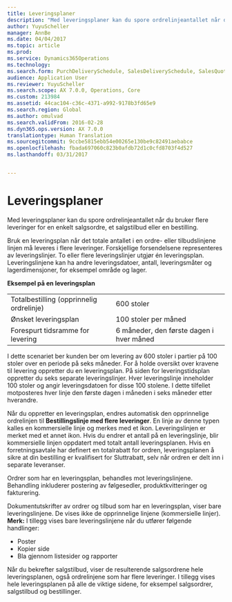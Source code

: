 ```yaml
---
title: Leveringsplaner
description: "Med leveringsplaner kan du spore ordrelinjeantallet når du bruker flere leveringer for en enkelt salgsordre, et salgstilbud eller en bestilling."
author: YuyuScheller
manager: AnnBe
ms.date: 04/04/2017
ms.topic: article
ms.prod: 
ms.service: Dynamics365Operations
ms.technology: 
ms.search.form: PurchDeliverySchedule, SalesDeliverySchedule, SalesQuotationDeliverySchedule
audience: Application User
ms.reviewer: YuyuScheller
ms.search.scope: AX 7.0.0, Operations, Core
ms.custom: 213984
ms.assetid: 44cac104-c36c-4371-a992-9178b3fd65e9
ms.search.region: Global
ms.author: omulvad
ms.search.validFrom: 2016-02-28
ms.dyn365.ops.version: AX 7.0.0
translationtype: Human Translation
ms.sourcegitcommit: 9ccbe5815ebb54e00265e130be9c82491aebabce
ms.openlocfilehash: fbada697060c823b0afdb72d1c0cfd8703f4d527
ms.lasthandoff: 03/31/2017


---
```


# <a name="delivery-schedules"></a>Leveringsplaner

Med leveringsplaner kan du spore ordrelinjeantallet når du bruker flere leveringer for en enkelt salgsordre, et salgstilbud eller en bestilling.

Bruk en leveringsplan når det totale antallet i en ordre- eller tilbudslinjene linjen må leveres i flere leveringer. Forskjellige forsendelsene representeres av leveringslinjer. To eller flere leveringslinjer utgjør én leveringsplan. Leveringslinjene kan ha andre leveringsdatoer, antall, leveringsmåter og lagerdimensjoner, for eksempel område og lager.  

**Eksempel på en leveringsplan**

|                                   |                                          |
|-----------------------------------|------------------------------------------|
| Totalbestilling (opprinnelig ordrelinje) | 600 stoler                               |
| Ønsket leveringsplan       | 100 stoler per måned                     |
| Forespurt tidsramme for levering | 6 måneder, den første dagen i hver måned |

I dette scenariet ber kunden ber om levering av 600 stoler i partier på 100 stoler over en periode på seks måneder. For å holde oversikt over kravene til levering oppretter du en leveringsplan. På siden for leveringstidsplan oppretter du seks separate leveringslinjer. Hver leveringslinje inneholder 100 stoler og angir leveringsdatoen for disse 100 stolene. I dette tilfellet motposteres hver linje den første dagen i måneden i seks måneder etter hverandre.  

Når du oppretter en leveringsplan, endres automatisk den opprinnelige ordrelinjen til **Bestillingslinje med flere leveringer**. En linje av denne typen kalles en kommersielle linje og merkes med et ikon. Leveringslinjen er merket med et annet ikon. Hvis du endrer et antall på en leveringslinje, blir kommersielle linjen oppdatert med totalt antall leveringsplanen. Hvis en forretningsavtale har definert en totalrabatt for ordren, leveringsplanen å sikre at din bestilling er kvalifisert for Sluttrabatt, selv når ordren er delt inn i separate leveranser.  

Ordrer som har en leveringsplan, behandles mot leveringslinjene. Behandling inkluderer postering av følgesedler, produktkvitteringer og fakturering.  

Dokumentutskrifter av ordrer og tilbud som har en leveringsplan, viser bare leveringslinjene. De vises ikke de opprinnelige linjene (kommersielle linjer). **Merk:** I tillegg vises bare leveringslinjene når du utfører følgende handlinger:

-   Poster
-   Kopier side
-   Bla gjennom listesider og rapporter

Når du bekrefter salgstilbud, viser de resulterende salgsordrene hele leveringsplanen, også ordrelinjene som har flere leveringer. I tillegg vises hele leveringsplanen på alle de viktige sidene, for eksempel salgsordrer, salgstilbud og bestillinger.


